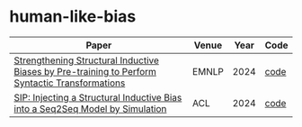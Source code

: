 # human-like-bias

| **Paper**                                                    | **Venue** | **Year** | **Code**                                               | 
| ------------------------------------------------------------ | --------- | -------- | ------------------------------------------------------------ |
| [Strengthening Structural Inductive Biases by Pre-training to Perform Syntactic Transformations](https://aclanthology.org/2024.emnlp-main.645/) | EMNLP | 2024| [code](https://github.com/namednil/step)|
|[SIP: Injecting a Structural Inductive Bias into a Seq2Seq Model by Simulation](https://aclanthology.org/2024.acl-long.355/) | ACL| 2024 | [code](https://github.com/namednil/sip)|
